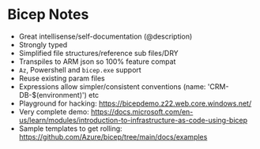 # Bicep Notes

- Great intellisense/self-documentation (@description)
- Strongly typed
- Simplified file structures/reference sub files/DRY
- Transpiles to ARM json so 100% feature compat
- `Az`, Powershell and `bicep.exe` support
- Reuse existing param files
- Expressions allow simpler/consistent conventions (name: 'CRM-DB-$(environment)')  etc
- Playground for hacking: https://bicepdemo.z22.web.core.windows.net/
- Very complete demo: https://docs.microsoft.com/en-us/learn/modules/introduction-to-infrastructure-as-code-using-bicep
- Sample templates to get rolling: https://github.com/Azure/bicep/tree/main/docs/examples



